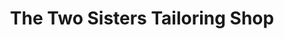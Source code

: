---
title: "The Two Sisters Tailoring Shop"
url: /ganta/the-two-sisters-tailoring-shop/
shop: Schneiderei
---